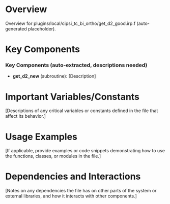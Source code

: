 # Overview

Overview for plugins/local/cipsi_tc_bi_ortho/get_d2_good.irp.f (auto-generated placeholder).

# Key Components

### Key Components (auto-extracted, descriptions needed)
- **get_d2_new** (subroutine): [Description]

# Important Variables/Constants

[Descriptions of any critical variables or constants defined in the file that affect its behavior.]

# Usage Examples

[If applicable, provide examples or code snippets demonstrating how to use the functions, classes, or modules in the file.]

# Dependencies and Interactions

[Notes on any dependencies the file has on other parts of the system or external libraries, and how it interacts with other components.]

